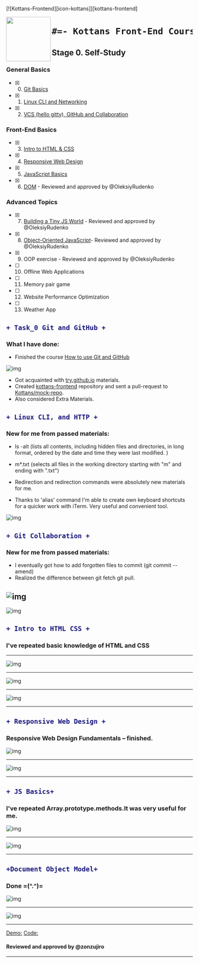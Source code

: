 
 [![Kottans-Frontend][icon-kottans]][kottans-frontend]

 <img src="/task_0/gif/6013442.png" height="120px" width="120px" align="left"> 

<h1 align="center">

```diff
#=- Kottans Front-End Cours -=#
```
</h1>

## Stage 0. Self-Study

### General Basics

- [x] 0. [Git Basics]()
- [x] 1. [Linux CLI and Networking](https://github.com/KurosavaAkira/kottans-frontend/tree/master/task_linux-cli-http)
- [x] 2. [VCS (hello gitty), GitHub and Collaboration](https://github.com/KurosavaAkira/kottans-frontend/tree/master/task_git_collaboration)

### Front-End Basics

- [x] 3. [Intro to HTML&nbsp;&amp;&nbsp;CSS](https://github.com/KurosavaAkira/kottans-frontend/tree/master/task_git_html_css_intro)
- [x] 4. [Responsive Web Design](https://github.com/KurosavaAkira/kottans-frontend/tree/master/task_responsive_web_design)
- [x] 5. [JavaScript Basics](https://github.com/KurosavaAkira/kottans-frontend/tree/master/task_js_basics)
- [x] 6. [DOM](https://github.com/KurosavaAkira/kottans-frontend/tree/master/task_js_dom) - Reviewed and approved by @OleksiyRudenko

### Advanced Topics

- [x]  7. [Building a Tiny JS World](https://github.com/KurosavaAkira/kottans-frontend/tree/master/task_js-pre-oop) - Reviewed and approved by @OleksiyRudenko
- [x] 8. [Object-Oriented JavaScript](https://github.com/KurosavaAkira/kottans-frontend/tree/master/task_js_oop)- Reviewed and approved by @OleksiyRudenko
- [x] 9. OOP exercise - Reviewed and approved by @OleksiyRudenko
- [ ] 10. Offline Web Applications
- [ ] 11. Memory pair game 
- [ ] 12. Website Performance Optimization
- [ ] 13. Weather App 














<h2>

```diff
+ Task_0 Git and GitHub +
```
</h2>

### What I have done: 

* Finished the course [How to use Git and GitHub](https://www.udacity.com/course/how-to-use-git-and-github--ud775)

![img](/task_0/gif/Screen0.png)

* Got acquainted with [try.github.io](http://try.github.io/) materials.
* Created [kottans-frontend](https://github.com/maxovsanyuk/kottans-frontend/tree/master/task_0) repository and sent a pull-request to [Kottans/mock-repo](https://github.com/Kottans/mock-repo).
* Also considered Extra Materials. 

<h2>

```diff
+ Linux CLI, and HTTP +
```
</h2>

### New for me from passed materials:

* ls -alt (lists all contents, including hidden files and directories, in long format, ordered by the date and time they were last modified.
)
* m*.txt (selects all files in the working directory starting with "m" and ending with ".txt")

* Redirection and redirection commands were absolutely new materials for me.

* Thanks to 'alias' command I'm able to create own keyboard shortcuts for a quicker work with iTerm.
Very useful and convenient tool. 

![img](/task_linux_cli/CL.png)

<h2>

```diff
+ Git Collaboration +
```
</h2>

### New for me from passed materials:

* I eventually got how to add forgotten files to commit (git commit --amend)
* Realized the difference between git fetch git pull. 

 ![img](/task_git_collaboration/VC.png)
---------------------------------------------------------------------------------------

![img](/task_git_collaboration/GC.png)

<h2>

```diff
+ Intro to HTML CSS +
```
</h2>

### I've repeated basic knowledge of HTML and CSS 

---------------------------------------------------------------------------------------

![img](/task_html_css_intro/L1CSS.png)

---------------------------------------------------------------------------------------

![img](/task_html_css_intro/HTML.png)

---------------------------------------------------------------------------------------

![img](/task_html_css_intro/CSS.png)

---------------------------------------------------------------------------------------


<h2>

```diff
+ Responsive Web Design +
```
</h2>

### Responsive Web Design Fundamentals – finished.

![img](/task_responsive_web_design/Responsive.png)

---------------------------------------------------------------------------------------

![img](/task_responsive_web_design/flexBox.png)

---------------------------------------------------------------------------------------


<h2>

```diff
+ JS Basics+
```
</h2>

### I've repeated Array.prototype.methods.It was very useful for me.

![img](/task_js_basics/js1.png)

---------------------------------------------------------------------------------------

![img](/task_js_basics/js2.png)

---------------------------------------------------------------------------------------

<h2>

```diff
+Document Object Model+
```
</h2>

### Done =(^.^)=

![img](/task_js_dom/img/dom1.png)

---------------------------------------------------------------------------------------

![img](/task_js_dom/img/dom2.png)

---------------------------------------------------------------------------------------

[Demo:](https://maxovsanyuk.github.io/kottansDom/ "Dom")
[Code:](https://github.com/maxovsanyuk/kottans-frontend/tree/master/task_js_dom "Code")

#### Reviewed and approved by @zonzujiro

---------------------------------------------------------------------------------------